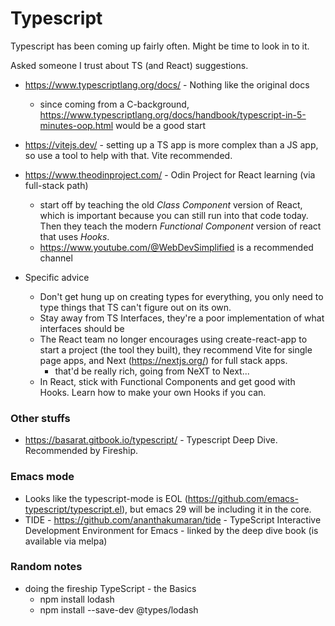 # Typescript

Typescript has been coming up fairly often.  Might be time to look in to it.

Asked someone I trust about TS (and React) suggestions.


* https://www.typescriptlang.org/docs/ - Nothing like the original docs
  - since coming from a C-background, https://www.typescriptlang.org/docs/handbook/typescript-in-5-minutes-oop.html would be a good start
* https://vitejs.dev/ - setting up a TS app is more complex than a JS
  app, so use a tool to help with that. Vite recommended.

* https://www.theodinproject.com/ - Odin Project for React learning (via full-stack path)
  - start off by teaching the old _Class Component_ version of React,
    which is important because you can still run into that code
    today. Then they teach the modern _Functional Component_ version of
    react that uses _Hooks_.
  - https://www.youtube.com/@WebDevSimplified is a recommended channel

* Specific advice
  - Don't get hung up on creating types for everything, you only need
    to type things that TS can't figure out on its own.
  - Stay away from TS Interfaces, they're a poor implementation of
    what interfaces should be
  - The React team no longer encourages using create-react-app to
    start a project (the tool they built), they recommend Vite for
    single page apps, and Next (https://nextjs.org/) for full stack
    apps.
    * that'd be really rich, going from NeXT to Next...
  - In React, stick with Functional Components and get good with
    Hooks. Learn how to make your own Hooks if you can.

### Other stuffs

* https://basarat.gitbook.io/typescript/ - Typescript Deep Dive. Recommended by Fireship.


### Emacs mode

* Looks like the typescript-mode is EOL (https://github.com/emacs-typescript/typescript.el), but emacs 29 will be including it in the core.
* TIDE - https://github.com/ananthakumaran/tide - TypeScript Interactive Development Environment for Emacs - linked by the deep dive book (is available via melpa)

### Random notes

* doing the fireship TypeScript - the Basics
  - npm install lodash
  - npm install --save-dev @types/lodash
  
